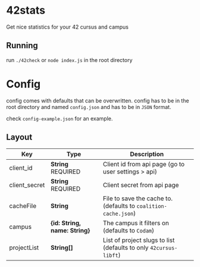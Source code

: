 # 42stats

Get nice statistics for your 42 cursus and campus

## Running
run `./42check` or `node index.js` in the root directory

# Config

config comes with defaults that can be overwritten.
config has to be in the root directory and named `config.json` and has to be in `JSON` format.

check `config-example.json` for an example.

## Layout

| Key           | Type                           | Description                                                      |
| ------------- | ------------------------------ | ---------------------------------------------------------------- |
| client_id     | **String** REQUIRED            | Client id from api page (go to user settings > api)              |
| client_secret | **String** REQUIRED            | Client secret from api page                                      |
| cacheFile     | **String**                     | File to save the cache to. (defaults to `coalition-cache.json`)  |
| campus        | **{id: String, name: String}** | The campus it filters on (defaults to `Codam`)                   |
| projectList   | **String[]**                   | List of project slugs to list (defaults to only `42cursus-libft`)|
